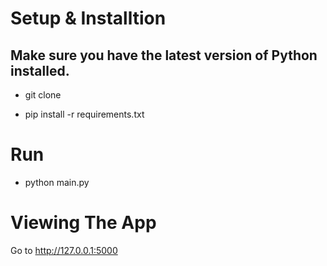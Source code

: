 # Setup & Installtion

## Make sure you have the latest version of Python installed.

* git clone <repo url>

* pip install -r requirements.txt

# Run
  
* python main.py

# Viewing The App

Go to http://127.0.0.1:5000

